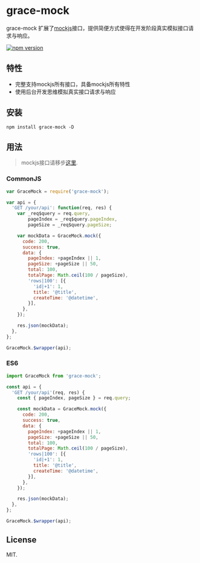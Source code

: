 # grace-mock

grace-mock 扩展了[mockjs](http://mockjs.com/)接口，提供简便方式使得在开发阶段真实模拟接口请求与响应。

[![npm version](https://badge.fury.io/js/grace-mock.svg)](https://badge.fury.io/js/grace-mock)

## 特性

* 完整支持mockjs所有接口，具备mockjs所有特性
* 使用后台开发思维模拟真实接口请求与响应

## 安装

```shell
npm install grace-mock -D
```

## 用法

> mockjs接口请移步[这里](https://github.com/nuysoft/Mock/wiki).

### CommonJS
```js
var GraceMock = require('grace-mock');

var api = {
  'GET /your/api': function(req, res) {
    var _req$query = req.query,
        pageIndex = _req$query.pageIndex,
        pageSize = _req$query.pageSize;

    var mockData = GraceMock.mock({
      code: 200,
      success: true,
      data: {
        pageIndex: +pageIndex || 1,
        pageSize: +pageSize || 50,
        total: 100,
        totalPage: Math.ceil(100 / pageSize),
        'rows|100': [{
          'id|+1': 1,
          title: '@title',
          createTime: '@datetime',
        }],
      },
    });

    res.json(mockData);
  },
};

GraceMock.$wrapper(api);
```

### ES6
```js
import GraceMock from 'grace-mock';

const api = {
  'GET /your/api'(req, res) {
    const { pageIndex, pageSize } = req.query;

    const mockData = GraceMock.mock({
      code: 200,
      success: true,
      data: {
        pageIndex: +pageIndex || 1,
        pageSize: +pageSize || 50,
        total: 100,
        totalPage: Math.ceil(100 / pageSize),
        'rows|100': [{
          'id|+1': 1,
          title: '@title',
          createTime: '@datetime',
        }],
      },
    });

    res.json(mockData);
  },
};

GraceMock.$wrapper(api);
```

## License
MIT.
